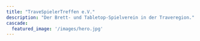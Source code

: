 ```yaml
---
title: "TraveSpielerTreffen e.V."
description: "Der Brett- und Tabletop-Spielverein in der Traveregion."
cascade:
  featured_image: '/images/hero.jpg'
---
```

